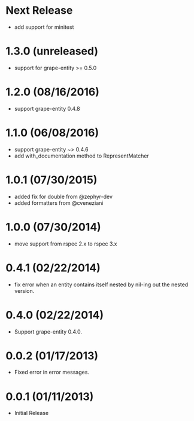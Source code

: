 Next Release
============
* add support for minitest

1.3.0 (unreleased)
==========
* support for grape-entity >= 0.5.0

1.2.0 (08/16/2016)
===========
* support grape-entity 0.4.8

1.1.0 (06/08/2016)
===========
* support grape-entity ~> 0.4.6
* add with_documentation method to RepresentMatcher

1.0.1 (07/30/2015)
============
* added fix for double from @zephyr-dev
* added formatters from @cveneziani

1.0.0 (07/30/2014)
============
* move support from rspec 2.x to rspec 3.x

0.4.1 (02/22/2014)
============
* fix error when an entity contains itself nested by nil-ing out the nested version.

0.4.0 (02/22/2014)
============
* Support grape-entity 0.4.0.

0.0.2 (01/17/2013)
============
* Fixed error in error messages.

0.0.1 (01/11/2013)
==================

* Initial Release
